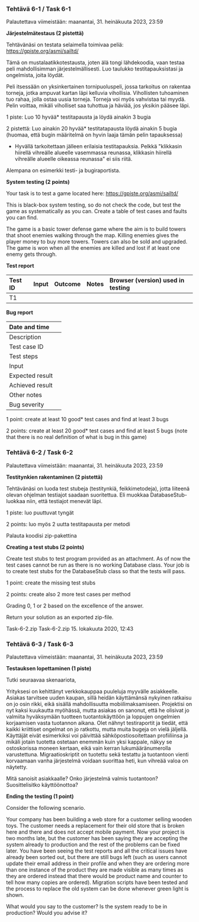 ### Tehtävä 6-1 / Task 6-1

Palautettava viimeistään: maanantai, 31. heinäkuuta 2023, 23:59

**Järjestelmätestaus (2 pistettä)**

Tehtävänäsi on testata selaimella toimivaa peliä: https://gpiste.org/asmi/sailtd/

Tämä on mustalaatikkotestausta, joten älä tongi lähdekoodia, vaan testaa peli mahdollisimman järjestelmällisesti. Luo taulukko testitapauksistasi ja ongelmista, joita löydät.

Peli itsessään on yksinkertainen tornipuoluspeli, jossa tarkoitus on rakentaa torneja, jotka ampuvat kartan läpi kelluvia vihollisia. Vihollisten tuhoaminen tuo rahaa, jolla ostaa uusia torneja. Torneja voi myös vahvistaa tai myydä. Pelin voittaa, mikäli viholliset saa tuhottua ja häviää, jos yksikin pääsee läpi.

1 piste: Luo 10 hyvää* testitapausta ja löydä ainakin 3 bugia

2 pistettä: Luo ainakin 20 hyvää* testitatapausta löydä ainakin 5 bugia (huomaa, että bugin määritelmä on hyvin laaja tämän pelin tapauksessa)

+ Hyvällä tarkoitettaan jälleen erilaisia testitapauksia. Pelkkä "klikkasin hiirellä vihreälle alueelle vasemmassa reunassa, klikkasin hiirellä vihreälle alueelle oikeassa reunassa" ei siis riitä.

Alempana on esimerkki testi- ja bugiraportista.


**System testing (2 points)**

Your task is to test a game located here: https://gpiste.org/asmi/sailtd/

This is black-box system testing, so do not check the code, but test the game as systematically as you can. Create a table of test cases and faults you can find.


The game is a basic tower defense game where the aim is to build towers that shoot enemies walking through the map. Killing enemies gives the player money to buy more towers. Towers can also be sold and upgraded. The game is won when all the enemies are killed and lost if at least one enemy gets through.


**Test report**

|Test ID|Input|Outcome|Notes|Browser (version) used in testing|
|:-|:-|:-|:-|:-|
|T1|||||


**Bug report**

|Date and time||
|:-|:-|
|Description||
|Test case ID||
|Test steps||
|Input||
|Expected result||
|Achieved result||
|Other notes||
|Bug severity||


1 point: create at least 10 good* test cases and find at least 3 bugs

2 points: create at least 20 good* test cases and find at least 5 bugs (note that there is no real definition of what is bug in this game)


### Tehtävä 6-2 / Task 6-2

Palautettava viimeistään: maanantai, 31. heinäkuuta 2023, 23:59

**Testitynkien rakentaminen (2 pistettä)**

Tehtävänäsi on luoda test stubeja (testitynkiä, feikkimetodeja), jotta liiteenä olevan ohjelman testiajot saadaan suoritettua. Eli muokkaa DatabaseStub-luokkaa niin, että testiajot menevät läpi.

1 piste: luo puuttuvat tyngät

2 points: luo myös 2 uutta testitapausta per metodi

Palauta koodisi zip-pakettina



**Creating a test stubs (2 points)**

Create test stubs to test program provided as an attachment. As of now the test cases cannot be run as there is no working Database class. Your job is to create test stubs for the DatabaseStub class so that the tests will pass.


1 point: create the missing test stubs

2 points: create also 2 more test cases per method

Grading 0, 1 or 2 based on the excellence of the answer.

Return your solution as an exported zip-file.


Task-6-2.zip Task-6-2.zip 15. lokakuuta 2020, 12:43


### Tehtävä 6-3 / Task 6-3

Palautettava viimeistään: maanantai, 31. heinäkuuta 2023, 23:59

**Testauksen lopettaminen (1 piste)**

Tutki seuraavaa skenaariota,

Yrityksesi on kehittänyt verkkokauppaa puuleluja myyvälle asiakkeelle. Asiakas tarvitsee uuden kaupan, sillä heidän käyttämänsä nykyinen ratkaisu on jo osin rikki, eikä sisällä mahdollisuutta mobiilimaksamiseen. Projektisi on nyt kaksi kuukautta myöhässä, mutta asiakas on sanonut, että he olisivat jo valmiita hyväksymään tuotteen tuotantokäyttöön ja loppujen ongelmien korjaamisen vasta tuotannon aikana. Olet nähnyt testiraportit ja tiedät, että kaikki kriittiset ongelmat on jo ratkottu, mutta muita bugeja on vielä jäljellä. Käyttäjät eivät esimerkiksi voi päivittää sähköpostiosoitettaan profiiliinsa ja mikäli jotain tuotetta ostetaan enemmän kuin yksi kappale, näkyy se ostoskorissa moneen kertaan, eikä vain kerran lukumääränumerolla varustettuna. Migraatioskriptit on tuotettu sekä testattu ja tuotantoon vienti korvaamaan vanha järjestelmä voidaan suorittaa heti, kun vihreää valoa on näytetty.

Mitä sanoisit asiakkaalle? Onko järjestelmä valmis tuotantoon? Suosittelisitko käyttöönottoa?



**Ending the testing (1 point)**

Consider the following scenario.

Your company has been building a web store for a customer selling wooden toys. The customer needs a replacement for their old store that is broken here and there and does not accept mobile payment. Now your project is two months late, but the customer has been saying they are accepting the system already to production and the rest of the problems can be fixed later. You have been seeing the test reports and all the critical issues have already been sorted out, but there are still bugs left (such as users cannot update their email address in their profile and when they are ordering more than one instance of the product they are made visible as many times as they are ordered instead that there would be product name and counter to tell how many copies are ordered). Migration scripts have been tested and the process to replace the old system can be done whenever green light is shown.

What would you say to the customer? Is the system ready to be in production? Would you advise it?

